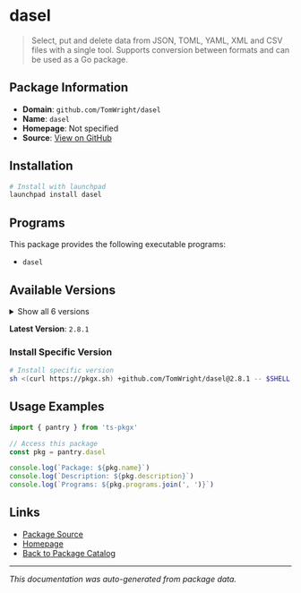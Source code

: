 # dasel

> Select, put and delete data from JSON, TOML, YAML, XML and CSV files with a single tool. Supports conversion between formats and can be used as a Go package.

## Package Information

- **Domain**: `github.com/TomWright/dasel`
- **Name**: `dasel`
- **Homepage**: Not specified
- **Source**: [View on GitHub](https://github.com/pkgxdev/pantry/tree/main/projects/github.com/TomWright/dasel/package.yml)

## Installation

```bash
# Install with launchpad
launchpad install dasel
```

## Programs

This package provides the following executable programs:

- `dasel`

## Available Versions

<details>
<summary>Show all 6 versions</summary>

- `2.8.1`, `2.8.0`, `2.7.0`, `2.6.0`, `2.5.0`
- `2.4.1`

</details>

**Latest Version**: `2.8.1`

### Install Specific Version

```bash
# Install specific version
sh <(curl https://pkgx.sh) +github.com/TomWright/dasel@2.8.1 -- $SHELL -i
```

## Usage Examples

```typescript
import { pantry } from 'ts-pkgx'

// Access this package
const pkg = pantry.dasel

console.log(`Package: ${pkg.name}`)
console.log(`Description: ${pkg.description}`)
console.log(`Programs: ${pkg.programs.join(', ')}`)
```

## Links

- [Package Source](https://github.com/pkgxdev/pantry/tree/main/projects/github.com/TomWright/dasel/package.yml)
- [Homepage](#)
- [Back to Package Catalog](../package-catalog.md)

---

*This documentation was auto-generated from package data.*
